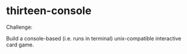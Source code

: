 # thirteen-console

Challenge: 

Build a console-based (i.e. runs in terminal) unix-compatible interactive card game.
